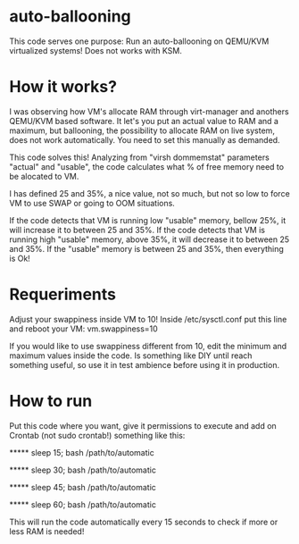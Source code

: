 # auto-ballooning

This code serves one purpose: Run an auto-ballooning on QEMU/KVM virtualized systems!
Does not works with KSM.

# How it works?

I was observing how VM's allocate RAM through virt-manager and anothers QEMU/KVM based software.
It let's you put an actual value to RAM and a maximum, but ballooning, the possibility to allocate RAM on live system, does not work automatically.
You need to set this manually as demanded.

This code solves this!
Analyzing from "virsh dommemstat" parameters "actual" and "usable", the code calculates what % of free memory need to be alocated to VM.

I has defined 25 and 35%, a nice value, not so much, but not so low to force VM to use SWAP or going to OOM situations.

If the code detects that VM is running low "usable" memory, bellow 25%, it will increase it to between 25 and 35%.
If the code detects that VM is running high "usable" memory, above 35%, it will decrease it to between 25 and 35%.
If the "usable" memory is between 25 and 35%, then everything is Ok!

# Requeriments

Adjust your swappiness inside VM to 10!
Inside /etc/sysctl.conf put this line and reboot your VM:
vm.swappiness=10

If you would like to use swappiness different from 10, edit the minimum and maximum values inside the code.
Is something like DIY until reach something useful, so use it in test ambience before using it in production.

# How to run

Put this code where you want, give it permissions to execute and add on Crontab (not sudo crontab!) something like this:

***** sleep 15; bash /path/to/automatic

***** sleep 30; bash /path/to/automatic

***** sleep 45; bash /path/to/automatic

***** sleep 60; bash /path/to/automatic

This will run the code automatically every 15 seconds to check if more or less RAM is needed!
